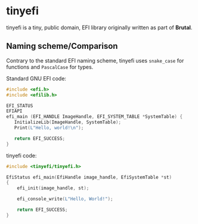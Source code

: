 # tinyefi

tinyefi is a tiny, public domain, EFI library originally written as part of **Brutal**.

## Naming scheme/Comparison

Contrary to the standard EFI naming scheme, tinyefi uses `snake_case` for functions and `PascalCase` for types.

Standard GNU EFI code:

```c
#include <efi.h>
#include <efilib.h>

EFI_STATUS
EFIAPI
efi_main (EFI_HANDLE ImageHandle, EFI_SYSTEM_TABLE *SystemTable) {
   InitializeLib(ImageHandle, SystemTable);
   Print(L"Hello, world!\n");

   return EFI_SUCCESS;
}
```

tinyefi code:

```c
#include <tinyefi/tinyefi.h>

EfiStatus efi_main(EfiHandle image_handle, EfiSystemTable *st)
{
    efi_init(image_handle, st);

    efi_console_write(L"Hello, World!");

    return EFI_SUCCESS;
}
```


